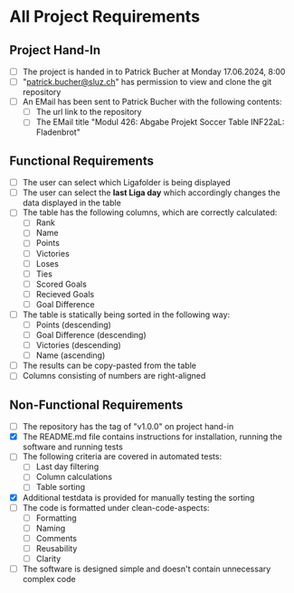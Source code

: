 # All Project Requirements

## Project Hand-In

-   [ ] The project is handed in to Patrick Bucher at Monday 17.06.2024, 8:00
-   [ ] "patrick.bucher@sluz.ch" has permission to view and clone the git repository
-   [ ] An EMail has been sent to Patrick Bucher with the following contents:
    -   [ ] The url link to the repository
    -   [ ] The EMail title "Modul 426: Abgabe Projekt Soccer Table INF22aL: Fladenbrot"

## Functional Requirements

-   [ ] The user can select which Ligafolder is being displayed
-   [ ] The user can select the **last Liga day** which accordingly changes the data displayed in the table
-   [ ] The table has the following columns, which are correctly calculated:
    -   [ ] Rank
    -   [ ] Name
    -   [ ] Points
    -   [ ] Victories
    -   [ ] Loses
    -   [ ] Ties
    -   [ ] Scored Goals
    -   [ ] Recieved Goals
    -   [ ] Goal Difference
-   [ ] The table is statically being sorted in the following way:
    -   [ ] Points (descending)
    -   [ ] Goal Difference (descending)
    -   [ ] Victories (descending)
    -   [ ] Name (ascending)
-   [ ] The results can be copy-pasted from the table
-   [ ] Columns consisting of numbers are right-aligned

## Non-Functional Requirements

-   [ ] The repository has the tag of "v1.0.0" on project hand-in
-   [x] The README.md file contains instructions for installation, running the software and running tests
-   [ ] The following criteria are covered in automated tests:
    -   [ ] Last day filtering
    -   [ ] Column calculations
    -   [ ] Table sorting
-   [x] Additional testdata is provided for manually testing the sorting
-   [ ] The code is formatted under clean-code-aspects:
    -   [ ] Formatting
    -   [ ] Naming
    -   [ ] Comments
    -   [ ] Reusability
    -   [ ] Clarity
-   [ ] The software is designed simple and doesn't contain unnecessary complex code
